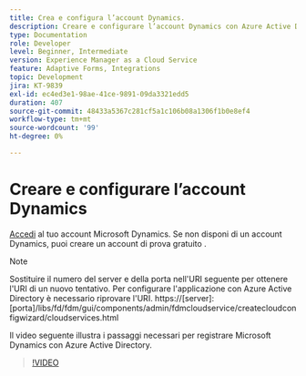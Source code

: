 ```yaml
---
title: Crea e configura l’account Dynamics.
description: Creare e configurare l’account Dynamics con Azure Active Directory
type: Documentation
role: Developer
level: Beginner, Intermediate
version: Experience Manager as a Cloud Service
feature: Adaptive Forms, Integrations
topic: Development
jira: KT-9839
exl-id: ec4ed3e1-98ae-41ce-9891-09da3321edd5
duration: 407
source-git-commit: 48433a5367c281cf5a1c106b08a1306f1b0e8ef4
workflow-type: tm+mt
source-wordcount: '99'
ht-degree: 0%

---
```


# Creare e configurare l’account Dynamics

[Accedi](https://dynamics.microsoft.com/en-us/) al tuo account Microsoft Dynamics. Se non disponi di un account Dynamics, puoi creare un account di prova gratuito [](https://dynamics.microsoft.com/en-us/dynamics-365-free-trial/).

>[!NOTE]
>Sostituire il numero del server e della porta nell&#39;URI seguente per ottenere l&#39;URI di un nuovo tentativo. Per configurare l&#39;applicazione con Azure Active Directory è necessario riprovare l&#39;URI.
>https://[server]:[porta]/libs/fd/fdm/gui/components/admin/fdmcloudservice/createcloudconfigwizard/cloudservices.html

Il video seguente illustra i passaggi necessari per registrare Microsoft Dynamics con Azure Active Directory.

>[!VIDEO](https://video.tv.adobe.com/v/340743?quality=12&learn=on)
